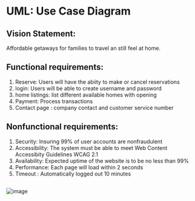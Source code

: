 # UML: Use Case Diagram

## Vision Statement:   
Affordable getaways for families to travel an still feel at home.

## Functional requirements:
1. Reserve: Users will have the abiity to make or cancel reservations
2. login: Users will be able to create username and password
3. home listings: list different available homes with opening 
4. Payment: Process transactions
5. Contact page : company contact and customer service number 

##  Nonfunctional requirements:
1. Security: Insuring 99% of user accounts are nonfraudulent
2. Accessibility: The system must be able to meet Web Content Accessibity Guidelines WCAG 2.1
3. Availability: Expected uptime of the website is to be no less than 99%
4. Performance: Each page will load within 2 seconds
5. Timeout : Automatically logged out 10 minutes
## 
  



![image](./Staybnb.jpg)